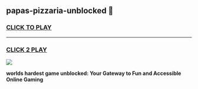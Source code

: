 
## papas-pizzaria-unblocked 👋
<h3>
<a href="https://premium.freeplayer.one?title=papas-pizzaria-unblocked&ref=14F">CLICK TO PLAY</a></h3>
<hr>

<h3>
<a href="https://premium.freeplayer.one?title=papas-pizzaria-unblocked&ref=14F">CLICK 2 PLAY</a>
  
</h3>

<a href="https://premium.freeplayer.one?title=papas-pizzaria-unblocked&ref=12F/"><img src="https://clearcache.store/games.png"></a>


**worlds hardest game unblocked: Your Gateway to Fun and Accessible Online Gaming**
